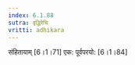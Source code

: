```yaml
---
index: 6.1.88
sutra: वृद्धिरेचि
vritti: adhikara
---
```


 संहितायाम् [6।1।71]  एक: पूर्वपरयो: [6।1।84] 